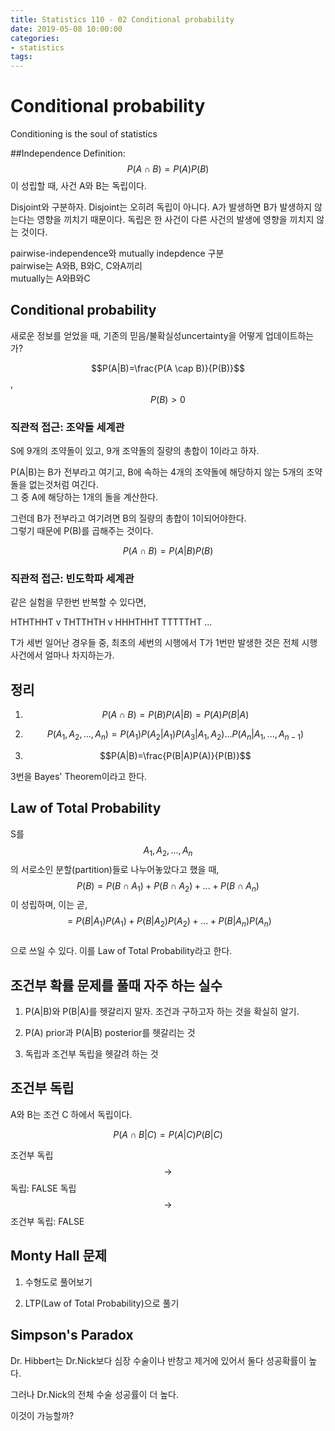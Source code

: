 ```yaml
---
title: Statistics 110 - 02 Conditional probability
date: 2019-05-08 10:00:00
categories:
- statistics
tags:
---
```


# Conditional probability
Conditioning is the soul of statistics 

##Independence
Definition:  
$$P(A \cap B) = P(A)P(B)$$이 성립할 때, 사건 A와 B는 독립이다.  

Disjoint와 구분하자. Disjoint는 오히려 독립이 아니다. A가 발생하면 B가 발생하지 않는다는 영향을 끼치기 때문이다. 독립은 한 사건이 다른 사건의 발생에 영향을 끼치지 않는 것이다.  

pairwise-independence와 mutually indepdence 구분  
pairwise는 A와B, B와C, C와A끼리  
mutually는 A와B와C

## Conditional probability
새로운 정보를 얻었을 때, 기존의 믿음/불확실성uncertainty을 어떻게 업데이트하는가?  

$$P(A|B)=\frac{P(A \cap B)}{P(B)}$$, $$P(B)>0$$  

### 직관적 접근: 조약돌 세계관
S에 9개의 조약돌이 있고, 9개 조약돌의 질량의 총합이 1이라고 하자.

P(A|B)는 B가 전부라고 여기고, B에 속하는 4개의 조약돌에 해당하지 않는 5개의 조약돌을 없는것처럼 여긴다.  
그 중 A에 해당하는 1개의 돌을 계산한다.  

그런데 B가 전부라고 여기려면 B의 질량의 총합이 1이되어야한다.  
그렇기 때문에 P(B)를 곱해주는 것이다.  

$$P(A \cap B)=P(A|B)P(B)$$  

### 직관적 접근: 빈도학파 세계관 
같은 실험을 무한번 반복할 수 있다면,  

HTHTHHT v
THTTHTH v
HHHTHHT
TTTTTHT
...

T가 세번 일어난 경우들 중, 최초의 세번의 시행에서 T가 1번만 발생한 것은 전체 시행 사건에서 얼마나 차지하는가.  

## 정리
1. $$P(A \cap B) = P(B)P(A|B) = P(A)P(B|A)$$

2. $$P(A_1,A_2,...,A_n)=P(A_1)P(A_2|A_1)P(A_3|A_1,A_2)...P(A_n|A_1,...,A_{n-1})$$

3. $$P(A|B)=\frac{P(B|A)P(A)}{P(B)}$$

3번을 Bayes' Theorem이라고 한다.  

## Law of Total Probability
S를 $$A_1,A_2,...,A_n$$의 서로소인 분할(partition)들로 나누어놓았다고 했을 때,  
$$P(B)=P(B \cap A_1)+P(B \cap A_2)+...+P(B \cap A_n)$$이 성립하며, 이는 곧,  
$$=P(B|A_1)P(A_1)+P(B|A_2)P(A_2)+...+P(B|A_n)P(A_n)$$  
으로 쓰일 수 있다. 이를 Law of Total Probability라고 한다.  

## 조건부 확률 문제를 풀때 자주 하는 실수
1. P(A|B)와 P(B|A)를 헷갈리지 말자. 조건과 구하고자 하는 것을 확실히 알기.

2. P(A) prior과 P(A|B) posterior를 헷갈리는 것  

3. 독립과 조건부 독립을 헷갈려 하는 것

## 조건부 독립
A와 B는 조건 C 하에서 독립이다.

$$P(A \cap B | C)=P(A|C)P(B|C)$$

조건부 독립 $$\rightarrow$$ 독립: FALSE
독립 $$\rightarrow$$ 조건부 독립: FALSE

## Monty Hall 문제
1) 수형도로 풀어보기  

2) LTP(Law of Total Probability)으로 풀기  

## Simpson's Paradox
Dr. Hibbert는 Dr.Nick보다 심장 수술이나 반창고 제거에 있어서 둘다 성공확률이 높다.  

그러나 Dr.Nick의 전체 수술 성공률이 더 높다.  

이것이 가능할까?  

